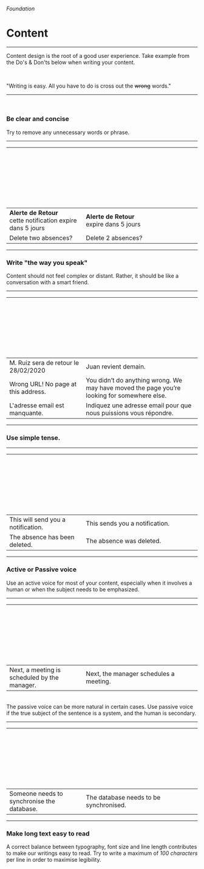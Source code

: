 <h6 class="is-uppercase is-dimmed has-text-weight-medium is-size-6 is-size-7-mobile">Foundation</h6>
<h1 class="title is-size-2-mobile">Content</h1>
<hr class="is-visible is-size-3">
<p class="is-size-4 has-text-dark is-size-5-mobile">
    <span class="has-text-weight-semibold">Content</span> design is the root of a good user experience. Take example from the Do's & Don'ts below when writing your content.
</p>
<br>
<p class="is-size-4 has-text-dark is-italic is-size-5-mobile">"Writing is easy. All you have to do is cross out the <strike>wrong</strike> words."</p>
<hr class="is-visible is-size-3"><br>

<h3 class="title is-family-primary">Be clear and concise</h3>
Try to remove any unnecessary words or phrase.
<hr class="is-size-7">
<div class="box is-raised py-2 has-background-radial-tr">
    <table class="table is-fullwidth is-brdered is-marginless">
        <thead>
            <tr>
                <th align width="40%"><svg class="icon is-size-4 has-fill-danger-dark" style="transform: rotate(45deg);"><use xlink:href="media/bds-icons.min.svg#plus-g"></use></svg></th>
                <th align width="60%"><svg class="icon is-size-4 has-fill-success"><use xlink:href="media/bds-icons.min.svg#check-bold-g"></use></svg></th>
            </tr>
        </thead>
        <tbody>
            <tr>
                <td class="is-dimmed"><strong>Alerte de Retour</strong><br>cette notification expire dans 5 jours</td>
                <td><strong>Alerte de Retour</strong><br>expire dans 5 jours</td>
            </tr>
            <tr>
                <td class="is-dimmed">Delete two absences?</td>
                <td>Delete 2 absences?</td>
            </tr>
        </tbody>
    </table>
</div>

<hr class="is-size-2">

<h3 class="title is-family-primary">Write "the way you speak"</h3>
Content should not feel complex or distant. Rather, it should be like a conversation with a smart friend.
<hr class="is-size-7">
<div class="box is-raised py-2 has-background-radial-tr has-background-grainy">
    <table class="table is-fullwidth is-marginless">
        <thead>
            <tr>
                <th align width="40%"><svg class="icon is-size-4 has-fill-danger-dark" style="transform: rotate(45deg);"><use xlink:href="media/bds-icons.min.svg#plus-g"></use></svg></th>
                <th align width="60%"><svg class="icon is-size-4 has-fill-success"><use xlink:href="media/bds-icons.min.svg#check-bold-g"></use></svg></th>
            </tr>
        </thead>
        <tbody>
            <tr>
                <td class="is-dimmed">M. Ruiz sera de retour le 28/02/2020</td>
                <td>Juan revient demain.</td>
            </tr>
            <tr>
                <td class="is-dimmed">Wrong URL! No page at this address.</td>
                <td>You didn’t do anything wrong. We may have moved the page you’re looking for somewhere else.</td>
            </tr>
            <tr>
                <td class="is-dimmed">L'adresse email est manquante.</td>
                <td>Indiquez une adresse email pour que nous puissions vous répondre.</td>
            </tr>
        </tbody>
    </table>
</div>

<hr class="is-size-2">

<h3 class="title is-family-primary">Use simple tense.</h3>
<hr class="is-size-7">
<div class="box is-raised py-2 has-background-radial-tr has-background-grainy">
    <table class="table is-fullwidth is-marginless">
        <thead>
            <tr>
                <th align width="40%"><svg class="icon is-size-4 has-fill-danger-dark" style="transform: rotate(45deg);"><use xlink:href="media/bds-icons.min.svg#plus-g"></use></svg></th>
                <th align width="60%"><svg class="icon is-size-4 has-fill-success"><use xlink:href="media/bds-icons.min.svg#check-bold-g"></use></svg></th>
            </tr>
        </thead>
        <tbody>
            <tr>
                <td class="is-dimmed">This will send you a notification.</td>
                <td>This sends you a notification.</td>
            </tr>
            <tr>
                <td class="is-dimmed">The absence has been deleted.</td>
                <td>The absence was deleted.</td>
            </tr>
        </tbody>
    </table>
</div>

<hr class="is-size-2">

<h3 class="title is-family-primary">Active or Passive voice</h3>

Use an active voice for most of your content, especially when it involves a human or when the subject needs to be emphasized.

<hr class="is-size-7">
<div class="box is-raised py-2 has-background-radial-tr has-background-grainy">
    <table class="table is-fullwidth is-marginless">
        <thead>
            <tr>
                <th align width="40%"><svg class="icon is-size-4 has-fill-danger-dark" style="transform: rotate(45deg);"><use xlink:href="media/bds-icons.min.svg#plus-g"></use></svg></th>
                <th align width="60%"><svg class="icon is-size-4 has-fill-success"><use xlink:href="media/bds-icons.min.svg#check-bold-g"></use></svg></th>
            </tr>
        </thead>
        <tbody>
            <tr>
            <td class="is-dimmed">Next, a meeting is scheduled by the manager.</td>
            <td>Next, the manager schedules a meeting.</td>
            </tr>
        </tbody>
    </table>
</div>

<br>The passive voice can be more natural in certain cases. Use passive voice if the true subject of the sentence is a system, and the human is secondary.

<hr class="is-size-7">
<div class="box is-raised py-2 has-background-radial-tr has-background-grainy">
    <table class="table is-fullwidth is-marginless">
        <thead>
            <tr>
                <th align width="40%"><svg class="icon is-size-4 has-fill-danger-dark" style="transform: rotate(45deg);"><use xlink:href="media/bds-icons.min.svg#plus-g"></use></svg></th>
                <th align width="60%"><svg class="icon is-size-4 has-fill-success"><use xlink:href="media/bds-icons.min.svg#check-bold-g"></use></svg></th>
            </tr>
        </thead>
        <tbody>
            <tr>
            <td class="is-dimmed">Someone needs to synchronise the database.</td>
            <td>The database needs to be synchronised.</td>
            </tr>
        </tbody>
    </table>
</div>

<hr class="is-size-2">

<h3 class="title is-family-primary">Make long text easy to read</h3>

A correct balance between typography, font size and line length contributes to make our writings easy to read. 
Try to write a maximum of <em class="has-text-weight-semibold px-1">100 characters</em> per line in order to maximise legibility.

<br>